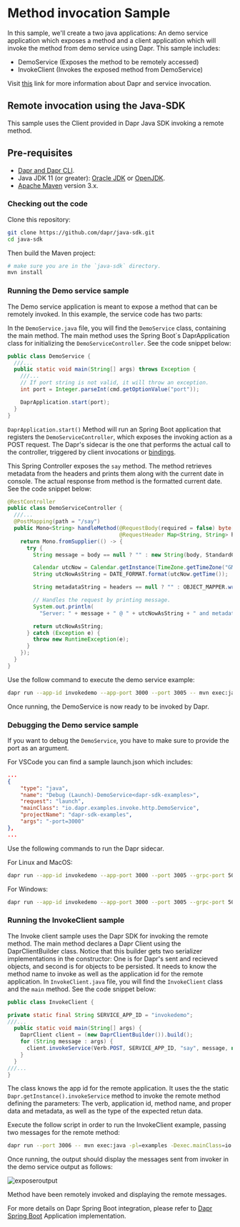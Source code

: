 # Method invocation Sample

In this sample, we'll create a two java applications: An demo service application which exposes a method and a client application which will invoke the method from demo service using Dapr.
This sample includes:

* DemoService (Exposes the method to be remotely accessed)
* InvokeClient (Invokes the exposed method from DemoService)

Visit [this](https://github.com/dapr/docs/blob/master/concepts/service-invocation/service-invocation.md) link for more information about Dapr and service invocation.
 
## Remote invocation using the Java-SDK

This sample uses the Client provided in Dapr Java SDK invoking a remote method. 

## Pre-requisites

* [Dapr and Dapr CLI](https://github.com/dapr/docs/blob/master/getting-started/environment-setup.md#environment-setup).
* Java JDK 11 (or greater): [Oracle JDK](https://www.oracle.com/technetwork/java/javase/downloads/index.html#JDK11) or [OpenJDK](https://jdk.java.net/13/).
* [Apache Maven](https://maven.apache.org/install.html) version 3.x.

### Checking out the code

Clone this repository:

```sh
git clone https://github.com/dapr/java-sdk.git
cd java-sdk
```

Then build the Maven project:

```sh
# make sure you are in the `java-sdk` directory.
mvn install
```

### Running the Demo service sample

The Demo service application is meant to expose a method that can be remotely invoked. In this example, the service code has two parts:

In the `DemoService.java` file, you will find the `DemoService` class, containing the main method. The main method uses the Spring Boot´s DaprApplication class for initializing the `DemoServiceController`. See the code snippet below:

```java
public class DemoService {
  ///...
  public static void main(String[] args) throws Exception {
    ///...
    // If port string is not valid, it will throw an exception.
    int port = Integer.parseInt(cmd.getOptionValue("port"));

    DaprApplication.start(port);
  }
}
```

`DaprApplication.start()` Method will run an Spring Boot application that registers the `DemoServiceController`, which exposes the invoking action as a POST request. The Dapr's sidecar is the one that performs the actual call to the controller, triggered by client invocations or [bindings](https://github.com/dapr/docs/blob/master/concepts/bindings/README.md).

This Spring Controller exposes the `say` method. The method retrieves metadata from the headers and prints them along with the current date in console. The actual response from method is the formatted current date. See the code snippet below:

```java
@RestController
public class DemoServiceController {
  ///...
  @PostMapping(path = "/say")
  public Mono<String> handleMethod(@RequestBody(required = false) byte[] body,
                                   @RequestHeader Map<String, String> headers) {
    return Mono.fromSupplier(() -> {
      try {
        String message = body == null ? "" : new String(body, StandardCharsets.UTF_8);

        Calendar utcNow = Calendar.getInstance(TimeZone.getTimeZone("GMT"));
        String utcNowAsString = DATE_FORMAT.format(utcNow.getTime());

        String metadataString = headers == null ? "" : OBJECT_MAPPER.writeValueAsString(headers);

        // Handles the request by printing message.
        System.out.println(
          "Server: " + message + " @ " + utcNowAsString + " and metadata: " + metadataString);

        return utcNowAsString;
      } catch (Exception e) {
        throw new RuntimeException(e);
      }
    });
  }
}
```

Use the follow command to execute the demo service example:

```sh
dapr run --app-id invokedemo --app-port 3000 --port 3005 -- mvn exec:java -pl=examples -Dexec.mainClass=io.dapr.examples.invoke.http.DemoService -Dexec.args="-p 3000"
```

Once running, the DemoService is now ready to be invoked by Dapr.

### Debugging the Demo service sample

If you want to debug the `DemoService`, you have to make sure to provide the port as an argument.

For VSCode you can find a sample launch.json which includes:
```json
...
{
    "type": "java",
    "name": "Debug (Launch)-DemoService<dapr-sdk-examples>",
    "request": "launch",
    "mainClass": "io.dapr.examples.invoke.http.DemoService",
    "projectName": "dapr-sdk-examples",
    "args": "-port=3000"
},
...
```

Use the following commands to run the Dapr sidecar.

For Linux and MacOS:
```sh
dapr run --app-id invokedemo --app-port 3000 --port 3005 --grpc-port 5001 -- cat
```

For Windows:
```sh
dapr run --app-id invokedemo --app-port 3000 --port 3005 --grpc-port 5001 -- waitfor FOREVER
```

### Running the InvokeClient sample

The Invoke client sample uses the Dapr SDK for invoking the remote method. The main method declares a Dapr Client using the DaprClientBuilder class. Notice that this builder gets two serializer implementations in the constructor: One is for Dapr's sent and recieved objects, and second is for objects to be persisted. It needs to know the method name to invoke as well as the application id for the remote application. In `InvokeClient.java` file, you will find the `InvokeClient` class and the `main` method. See the code snippet below:

```java
public class InvokeClient {

private static final String SERVICE_APP_ID = "invokedemo";
///...
  public static void main(String[] args) {
    DaprClient client = (new DaprClientBuilder()).build();
    for (String message : args) {
      client.invokeService(Verb.POST, SERVICE_APP_ID, "say", message, null, String.class).block();
    }
  }
///...
}
```

The class knows the app id for the remote application. It uses the the static `Dapr.getInstance().invokeService` method to invoke the remote method defining the parameters: The verb, application id, method name, and proper data and metadata, as well as the type of the expected retun data.
 
 Execute the follow script in order to run the InvokeClient example, passing two messages for the remote method:
```sh
dapr run --port 3006 -- mvn exec:java -pl=examples -Dexec.mainClass=io.dapr.examples.invoke.http.InvokeClient -Dexec.args="'message one' 'message two'"
```
Once running, the output should display the messages sent from invoker in the demo service output as follows:

![exposeroutput](../../../../../../resources/img/exposer-service.png)

Method have been remotely invoked and displaying the remote messages.

For more details on Dapr Spring Boot integration, please refer to [Dapr Spring Boot](../../../springboot/DaprApplication.java) Application implementation.